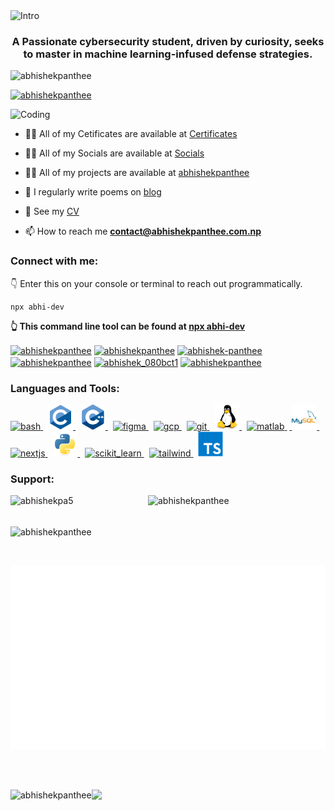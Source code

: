 
<img src="https://readme-typing-svg.herokuapp.com/?font=Righteous&size=45&center=true&vCenter=true&width=700&height=70&duration=4000&lines=Hi+There!+%F0%9F%91%8B;+I%27m+Abhishek+Panthee" alt="Intro" /> 
<h3 align="center">A Passionate cybersecurity student, driven by curiosity, seeks to master in machine learning-infused defense strategies.</h3>

<p align="left"> <img src="https://komarev.com/ghpvc/?username=abhishekpanthee&label=Profile%20views&color=0e75b6&style=flat" alt="abhishekpanthee" /> </p>



<p align="left"> <a href="https://twitter.com/abhishekpanthee" target="blank"><img src="https://img.shields.io/twitter/follow/abhishekpanthee?logo=twitter&style=for-the-badge" alt="abhishekpanthee" /></a> </p>
<img align="right" alt="Coding" width=900" src="https://user-images.githubusercontent.com/113350806/236842414-18101a37-92f5-4de7-a46d-eeaca6e16cbd.gif">
</br>


- 👨‍💻 All of my Cetificates are available at [Certificates](https://abhishekpanthee.com.np/certificates)

- 👨‍💻 All of my Socials are available at [Socials](https://links.abhishekpanthee.com.np/)

- 👨‍💻 All of my projects are available at [abhishekpanthee](https://github.com/abhishekpanthee)

- 📝 I regularly write poems on [blog](https://abhishekpanthee.com.np/posts)
  
- 📝 See my [CV](https://abhishekpanthee.com.np/cv)

- 📫 How to reach me **contact@abhishekpanthee.com.np**


<h3 align="left">Connect with me:</h3>
<p align="left">
👇 Enter this on your console or terminal to reach out programmatically.

```bash
npx abhi-dev
```
**👆 This command line tool can be found at [npx abhi-dev](https://github.com/abhishekpanthee/npx-card)**

<a href="https://dev.to/abhishekpanthee" target="blank"><img align="center" src="https://raw.githubusercontent.com/rahuldkjain/github-profile-readme-generator/master/src/images/icons/Social/devto.svg" alt="abhishekpanthee" height="30" width="40" /></a>
<a href="https://twitter.com/abhishekpanthee" target="blank"><img align="center" src="https://raw.githubusercontent.com/rahuldkjain/github-profile-readme-generator/master/src/images/icons/Social/twitter.svg" alt="abhishekpanthee" height="30" width="40" /></a>
<a href="https://linkedin.com/in/abhishek-panthee" target="blank"><img align="center" src="https://raw.githubusercontent.com/rahuldkjain/github-profile-readme-generator/master/src/images/icons/Social/linked-in-alt.svg" alt="abhishek-panthee" height="30" width="40" /></a>
<a href="https://dribbble.com/abhishekpanthee" target="blank"><img align="center" src="https://raw.githubusercontent.com/rahuldkjain/github-profile-readme-generator/master/src/images/icons/Social/dribbble.svg" alt="abhishekpanthee" height="30" width="40" /></a>
<a href="https://www.hackerrank.com/abhishek_080bct1" target="blank"><img align="center" src="https://raw.githubusercontent.com/rahuldkjain/github-profile-readme-generator/master/src/images/icons/Social/hackerrank.svg" alt="abhishek_080bct1" height="30" width="40" /></a>
<a href="https://www.leetcode.com/abhishekpanthee" target="blank"><img align="center" src="https://raw.githubusercontent.com/rahuldkjain/github-profile-readme-generator/master/src/images/icons/Social/leet-code.svg" alt="abhishekpanthee" height="30" width="40" /></a>
</p>

<h3 align="left">Languages and Tools:</h3>
<p align="left"> <a href="https://www.gnu.org/software/bash/" target="_blank" rel="noreferrer"> <img src="https://www.vectorlogo.zone/logos/gnu_bash/gnu_bash-icon.svg" alt="bash" width="40" height="40"/> </a>   
 &nbsp; <a href="https://www.cprogramming.com/" target="_blank" rel="noreferrer"> <img src="https://raw.githubusercontent.com/devicons/devicon/master/icons/c/c-original.svg" alt="c" width="40" height="40"/> </a>   
 &nbsp; <a href="https://www.w3schools.com/cpp/" target="_blank" rel="noreferrer"> <img src="https://raw.githubusercontent.com/devicons/devicon/master/icons/cplusplus/cplusplus-original.svg" alt="cplusplus" width="40" height="40"/> </a> 
   &nbsp; <a href="https://www.figma.com/" target="_blank" rel="noreferrer"> <img src="https://www.vectorlogo.zone/logos/figma/figma-icon.svg" alt="figma" width="40" height="40"/> </a> 
   &nbsp; <a href="https://cloud.google.com" target="_blank" rel="noreferrer"> <img src="https://www.vectorlogo.zone/logos/google_cloud/google_cloud-icon.svg" alt="gcp" width="40" height="40"/> </a> 
   &nbsp; <a href="https://git-scm.com/" target="_blank" rel="noreferrer"> <img src="https://www.vectorlogo.zone/logos/git-scm/git-scm-icon.svg" alt="git" width="40" height="40"/> </a>
   &nbsp; <a href="https://www.linux.org/" target="_blank" rel="noreferrer"> <img src="https://raw.githubusercontent.com/devicons/devicon/master/icons/linux/linux-original.svg" alt="linux" width="40" height="40"/> </a>
   &nbsp; <a href="https://www.mathworks.com/" target="_blank" rel="noreferrer"> <img src="https://upload.wikimedia.org/wikipedia/commons/2/21/Matlab_Logo.png" alt="matlab" width="40" height="40"/> </a> 
  &nbsp;<a href="https://www.mysql.com/" target="_blank" rel="noreferrer"> <img src="https://raw.githubusercontent.com/devicons/devicon/master/icons/mysql/mysql-original-wordmark.svg" alt="mysql" width="40" height="40"/> 
  </a> 
   &nbsp; <a href="https://nextjs.org/" target="_blank" rel="noreferrer"> <img src="https://cdn.worldvectorlogo.com/logos/nextjs-2.svg" alt="nextjs" width="40" height="40"/> </a>
    &nbsp; <a href="https://www.python.org" target="_blank" rel="noreferrer"> <img src="https://raw.githubusercontent.com/devicons/devicon/master/icons/python/python-original.svg" alt="python" width="40" height="40"/> </a> 
    &nbsp; <a href="https://scikit-learn.org/" target="_blank" rel="noreferrer"> <img src="https://upload.wikimedia.org/wikipedia/commons/0/05/Scikit_learn_logo_small.svg" alt="scikit_learn" width="40" height="40"/> </a>
    &nbsp; <a href="https://tailwindcss.com/" target="_blank" rel="noreferrer"> <img src="https://www.vectorlogo.zone/logos/tailwindcss/tailwindcss-icon.svg" alt="tailwind" width="40" height="40"/> </a>
   &nbsp;  <a href="https://www.typescriptlang.org/" target="_blank" rel="noreferrer"> <img src="https://raw.githubusercontent.com/devicons/devicon/master/icons/typescript/typescript-original.svg" alt="typescript" width="40" height="40"/> </a> </p>


<h3 align="left">Support:</h3>
<p>
  <a href="https://www.buymeacoffee.com/abhishekpa5">
    <img style="float: left; margin-right: 10px;" src="https://cdn.buymeacoffee.com/buttons/v2/default-yellow.png" height="50" width="210" alt="abhishekpa5" />
  </a>
  <a href="https://ko-fi.com/abhishekpanthee">
    <img style="float: left;" src="https://cdn.ko-fi.com/cdn/kofi3.png?v=3" height="50" width="210" alt="abhishekpanthee" />
  </a>
</p>
<br><br>
<p align="left"> <img src="https://github-profile-trophy.vercel.app/?username=abhishekpanthee&theme=onedark" alt="abhishekpanthee" /> </p><br>
<p align="left"> <img src="https://github.com/abhishekpanthee/github-stats/blob/master/generated/overview.svg#gh-dark-mode-only" /> </p>
<br><br><p>
  <img style="float: left;" src="https://github-readme-streak-stats.herokuapp.com/?user=abhishekpanthee&theme=onedark" alt="abhishekpanthee" />
</p>

![](./profile-3d-contrib/profile-night-rainbow.svg)

